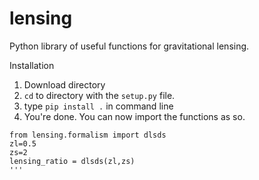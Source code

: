 # lensing
Python library of useful functions for gravitational lensing.

Installation
1. Download directory
2. ```cd``` to directory with the ```setup.py``` file.
3. type ```pip install .``` in command line
4. You're done. You can now import the functions as so.

```
from lensing.formalism import dlsds
zl=0.5
zs=2
lensing_ratio = dlsds(zl,zs)
'''

